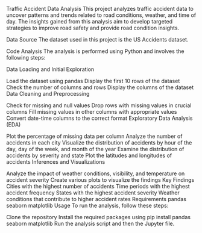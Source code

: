 Traffic Accident Data Analysis
This project analyzes traffic accident data to uncover patterns and trends related to road conditions, weather, and time of day. The insights gained from this analysis aim to develop targeted strategies to improve road safety and provide road condition insights.

Data Source
The dataset used in this project is the US Accidents dataset.

Code Analysis
The analysis is performed using Python and involves the following steps:

Data Loading and Initial Exploration

Load the dataset using pandas
Display the first 10 rows of the dataset
Check the number of columns and rows
Display the columns of the dataset
Data Cleaning and Preprocessing

Check for missing and null values
Drop rows with missing values in crucial columns
Fill missing values in other columns with appropriate values
Convert date-time columns to the correct format
Exploratory Data Analysis (EDA)

Plot the percentage of missing data per column
Analyze the number of accidents in each city
Visualize the distribution of accidents by hour of the day, day of the week, and month of the year
Examine the distribution of accidents by severity and state
Plot the latitudes and longitudes of accidents
Inferences and Visualizations

Analyze the impact of weather conditions, visibility, and temperature on accident severity
Create various plots to visualize the findings
Key Findings
Cities with the highest number of accidents
Time periods with the highest accident frequency
States with the highest accident severity
Weather conditions that contribute to higher accident rates
Requirements
pandas
seaborn
matplotlib
Usage
To run the analysis, follow these steps:

Clone the repository
Install the required packages using pip install pandas seaborn matplotlib
Run the analysis script and then the Jupyter file.
